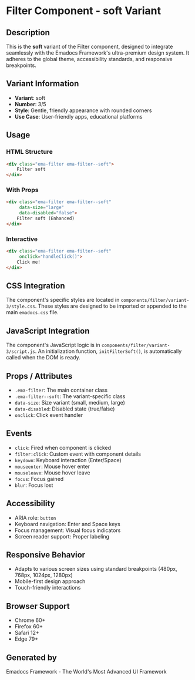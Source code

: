 # Filter Component - soft Variant

## Description
This is the **soft** variant of the Filter component, designed to integrate seamlessly with the Emadocs Framework's ultra-premium design system. It adheres to the global theme, accessibility standards, and responsive breakpoints.

## Variant Information
- **Variant**: soft
- **Number**: 3/5
- **Style**: Gentle, friendly appearance with rounded corners
- **Use Case**: User-friendly apps, educational platforms

## Usage

### HTML Structure
```html
<div class="ema-filter ema-filter--soft">
    Filter soft
</div>
```

### With Props
```html
<div class="ema-filter ema-filter--soft" 
     data-size="large" 
     data-disabled="false">
    Filter soft (Enhanced)
</div>
```

### Interactive
```html
<div class="ema-filter ema-filter--soft" 
     onclick="handleClick()">
    Click me!
</div>
```

## CSS Integration
The component's specific styles are located in `components/filter/variant-3/style.css`. These styles are designed to be imported or appended to the main `emadocs.css` file.

## JavaScript Integration
The component's JavaScript logic is in `components/filter/variant-3/script.js`. An initialization function, `initFilterSoft()`, is automatically called when the DOM is ready.

## Props / Attributes
- `.ema-filter`: The main container class
- `.ema-filter--soft`: The variant-specific class
- `data-size`: Size variant (small, medium, large)
- `data-disabled`: Disabled state (true/false)
- `onclick`: Click event handler

## Events
- `click`: Fired when component is clicked
- `filter:click`: Custom event with component details
- `keydown`: Keyboard interaction (Enter/Space)
- `mouseenter`: Mouse hover enter
- `mouseleave`: Mouse hover leave
- `focus`: Focus gained
- `blur`: Focus lost

## Accessibility
- ARIA role: `button`
- Keyboard navigation: Enter and Space keys
- Focus management: Visual focus indicators
- Screen reader support: Proper labeling

## Responsive Behavior
- Adapts to various screen sizes using standard breakpoints (480px, 768px, 1024px, 1280px)
- Mobile-first design approach
- Touch-friendly interactions

## Browser Support
- Chrome 60+
- Firefox 60+
- Safari 12+
- Edge 79+

## Generated by
Emadocs Framework - The World's Most Advanced UI Framework
